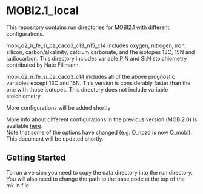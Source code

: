 # MOBI2.1_local
This repository contains run directories for MOBI2.1 with different configurations.

mobi_o2_n_fe_si_ca_caco3_c13_n15_c14 includes oxygen, nitrogen, iron, silicon, carbon/alkalinity, calcium carbonate, and the isotopes 13C, 15N and radiocarbon. This directory includes variable P:N and Si:N stoichiometry contributed by Nate Fillmann.

mobi_o2_n_fe_si_ca_caco3_c14 includes all of the above prognostic variables except 13C and 15N. This version is considerably faster than the one with those isotopes. This directory does not include variable stoichiometry.

More configurations will be added shortly

More info about different configurations in the previous version (MOBI2.0) is available [here](https://github.com/andreasschmittner/UVic2.9/wiki/Model-of-Ocean-Biogeochemistry-and-Isotopes-(MOBI)).  
Note that some of the options have changed (e.g. O_npzd is now O_mobi). This document will be updated shortly.
## Getting Started
To run a version you need to copy the data directory into the run directory.
You will also need to change the path to the base code at the top of the mk.in file.

